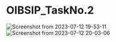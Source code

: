 # OIBSIP_TaskNo.2



![Screenshot from 2023-07-12 19-53-11](https://github.com/abhaysharma8314/OIBSIP_TaskNo.2/assets/75359031/bc319688-aff9-45da-bb18-0b0bdc9565ac)
![Screenshot from 2023-07-12 20-03-06](https://github.com/abhaysharma8314/OIBSIP_TaskNo.2/assets/75359031/ad2ee8d2-5886-4d17-b0e1-276cc76352c5)
